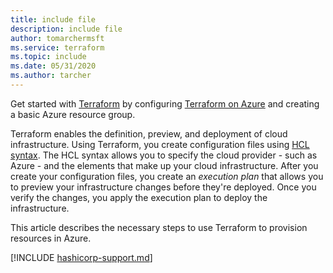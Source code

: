 ```yaml
---
title: include file
description: include file
author: tomarchermsft
ms.service: terraform
ms.topic: include
ms.date: 05/31/2020
ms.author: tarcher
---
```


Get started with [Terraform](https://www.terraform.io) by configuring [Terraform on Azure](https://www.terraform.io/docs/providers/azurerm/index.html) and creating a basic Azure resource group.

Terraform enables the definition, preview, and deployment of cloud infrastructure. Using Terraform, you create configuration files using [HCL syntax](https://www.terraform.io/docs/configuration/syntax.html). The HCL syntax allows you to specify the cloud provider - such as Azure - and the elements that make up your cloud infrastructure. After you create your configuration files, you create an *execution plan* that allows you to preview your infrastructure changes before they're deployed. Once you verify the changes, you apply the execution plan to deploy the infrastructure.

This article describes the necessary steps to use Terraform to provision resources in Azure.

[!INCLUDE [hashicorp-support.md](hashicorp-support.md)]
